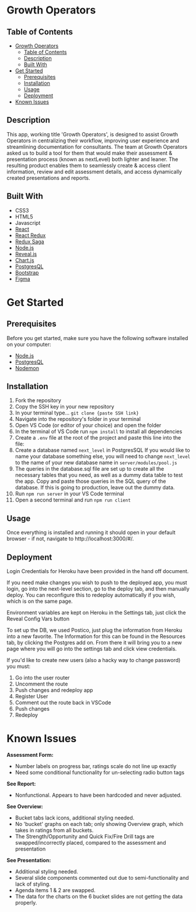 # Growth Operators

## Table of Contents

- [Growth Operators](#growth-operators)
  - [Table of Contents](#table-of-contents)
  - [Description](#description)
  - [Built With](#built-with)
- [Get Started](#get-started)
  - [Prerequisites](#prerequisites)
  - [Installation](#installation)
  - [Usage](#usage)
  - [Deployment](#deployment)
- [Known Issues](#known-issues)
    

## Description

This app, working title 'Growth Operators', is designed to assist Growth Operators in centralizing their workflow, improving user experience and streamlining documentation for consultants. The team at Growth Operators asked us to build a tool for them that would make their assessment & presentation process (known as nextLevel) both lighter and leaner. The resulting product enables them to seamlessly create & access client information, review and edit assessment details, and access dynamically created presentations and reports. 

## Built With

- CSS3
- HTML5
- Javascript
- [React](https://reactjs.org/)
- [React Redux](https://redux.js.org/)
- [Redux Saga](https://redux-saga.js.org/)
- [Node.js](https://nodejs.org/en/)
- [Reveal.js](https://revealjs.com/)
- [Chart.js](https://www.chartjs.org/)
- [PostgresQL](https://www.postgresql.org/)
- [Bootstrap](https://getbootstrap.com/)
- [Figma](https://www.figma.com/?fuid=)

# Get Started

## Prerequisites
Before you get started, make sure you have the following software installed on your computer:

- [Node.js](https://nodejs.org/en/)
- [PostgresQL](https://www.postgresql.org/)
- [Nodemon](https://nodemon.io/)

## Installation

1. Fork the repository
2. Copy the SSH key in your new repository
3. In your terminal type...  `git clone {paste SSH link}`
4. Navigate into the repository's folder in your terminal
5. Open VS Code (or editor of your choice) and open the folder
6. In the terminal of VS Code run `npm install` to install all dependencies
7.  Create a `.env` file at the root of the project and paste this line into the file:
8. Create a database named `next_level` in PostgresSQL
If you would like to name your database something else, you will need to change `next_level` to the name of your new database name in `server/modules/pool.js`
9. The queries in the database.sql file are set up to create all the necessary tables that you need, as well as a dummy data table to test the app. Copy and paste those queries in the SQL query of the database. If this is going to production, leave out the dummy data.
10. Run `npm run server` in your VS Code terminal
11. Open a second terminal and run `npm run client`

## Usage

Once everything is installed and running it should open in your default browser - if not, navigate to http://localhost:3000/#/.

<!-- Video walkthrough of application usage: https://www.youtube.com/watch?v=HRonNTkScl0 -->

## Deployment
Login Credentials for Heroku have been provided in the hand off document.

If you need make changes you wish to push to the deployed app, you must login, go into the next-level section, go to the deploy tab, and then manually deploy. You can reconfigure this to redeploy automatically if you wish, which is on the same page.

Environment variables are kept on Heroku in the Settings tab, just click the Reveal Config Vars button

To set up the DB, we used Postico, just plug the information from Heroku into a new favorite. The Information for this can be found in the Resources tab, by clicking the Postgres add on. From there it will bring you to a new page where you will go into the settings tab and click view credentials. 

If you'd like to create new users (also a hacky way to change password) you must:
1. Go into the user router
2. Uncomment the route
3. Push changes and redeploy app
4. Register User
5. Comment out the route back in VSCode
6. Push changes
7. Redeploy

# Known Issues

**Assessment Form:**
- Number labels on progress bar, ratings scale do not line up exactly
- Need some conditional functionality for un-selecting radio button tags

**See Report:**
- Nonfunctional. Appears to have been hardcoded and never adjusted.

**See Overview:**
- Bucket tabs lack icons, additional styling needed.
- No 'bucket' graphs on each tab; only showing Overview graph, which takes in ratings from all buckets.
- The Strength/Opportunity and Quick Fix/Fire Drill tags are swapped/incorrectly placed, compared to the assessment and presentation

**See Presentation:**
- Additional styling needed.
- Several slide components commented out due to semi-functionality and lack of styling.
- Agenda items 1 & 2 are swapped.
- The data for the charts on the 6 bucket slides are not getting the data properly.
